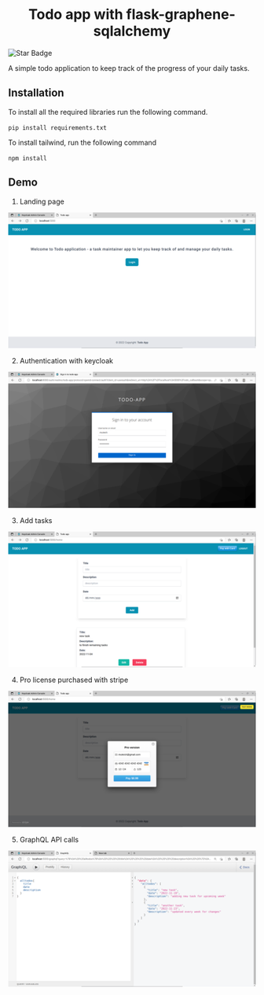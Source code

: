 <h1 align="center"> Todo app with flask-graphene-sqlalchemy</h1>

<img src="https://img.shields.io/static/v1?label=%F0%9F%8C%9F&message=If%20Useful&style=style=flat&color=BC4E99" alt="Star Badge"/>

A simple todo application to keep track of the progress of your daily tasks.

## Installation
To install all the required libraries run the following command.

`pip install requirements.txt`

To install tailwind, run the following command

`npm install`

## Demo

1. Landing page

<img alt="Landing" src="assets/1.png"> </img>

2. Authentication with keycloak

<img alt="auth" src="assets/2.png"> </img>

3. Add tasks

<img alt="tasks" src="assets/3.png"> </img>

4. Pro license purchased with stripe

<img alt="license" src="assets/4.png"> </img>

5. GraphQL API calls

<img alt="graphql" src="assets/5.png"> </img>
